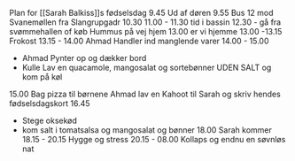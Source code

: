 
Plan for [[Sarah Balkiss]]s fødselsdag 
9.45 Ud af døren 
9.55 Bus 12 mod Svanemøllen fra Slangrupgadr 
10.30 
11.00 - 11.30 tid i bassin 
12.30 - gå fra svømmehallen of køb Hummus på vej hjem
13.00 er vi hjemme
13.00 -13.15 Frokost
13.15 - 14.00 Ahmad Handler ind manglende varer 
14.00 - 15.00
- Ahmad Pynter op og dækker bord 
- Kulle Lav en quacamole, mangosalat og sortebønner UDEN SALT og kom på køl 

15.00 Bag pizza til børnene
Ahmad lav en Kahoot til Sarah og skriv hendes fødselsdagskort 
16.45
- Stege oksekød
- kom salt i tomatsalsa og mangosalat og bønner 
18.00 Sarah kommer
18.15 - 20.15 Hygge og stress
20.15 - 08.00 Kollaps og endnu en søvnløs nat 